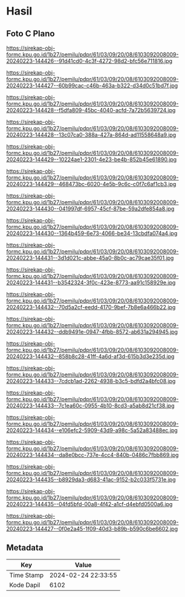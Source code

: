 # Hasil

## Foto C Plano

https://sirekap-obj-formc.kpu.go.id/1b27/pemilu/pdpr/61/03/09/20/08/6103092008009-20240223-144426--91d41cd0-4c3f-4272-98d2-bfc56e711816.jpg

https://sirekap-obj-formc.kpu.go.id/1b27/pemilu/pdpr/61/03/09/20/08/6103092008009-20240223-144427--60b99cac-c46b-463a-b322-d34d0c51bd7f.jpg

https://sirekap-obj-formc.kpu.go.id/1b27/pemilu/pdpr/61/03/09/20/08/6103092008009-20240223-144428--f5dfa809-45bc-4040-acfd-7a72b5639724.jpg

https://sirekap-obj-formc.kpu.go.id/1b27/pemilu/pdpr/61/03/09/20/08/6103092008009-20240223-144428--13c07ca0-388a-427a-864d-ad11558648a9.jpg

https://sirekap-obj-formc.kpu.go.id/1b27/pemilu/pdpr/61/03/09/20/08/6103092008009-20240223-144429--10224ae1-2301-4e23-be4b-852b45e61890.jpg

https://sirekap-obj-formc.kpu.go.id/1b27/pemilu/pdpr/61/03/09/20/08/6103092008009-20240223-144429--468473bc-6020-4e5b-9c6c-c0f7c6af1cb3.jpg

https://sirekap-obj-formc.kpu.go.id/1b27/pemilu/pdpr/61/03/09/20/08/6103092008009-20240223-144430--041997df-6957-45cf-87be-59a2dfe854a8.jpg

https://sirekap-obj-formc.kpu.go.id/1b27/pemilu/pdpr/61/03/09/20/08/6103092008009-20240223-144430--1364b459-6e73-4066-be34-13cbdfa074a4.jpg

https://sirekap-obj-formc.kpu.go.id/1b27/pemilu/pdpr/61/03/09/20/08/6103092008009-20240223-144431--3d1d021c-abbe-45a0-8b0c-ac79cae35f01.jpg

https://sirekap-obj-formc.kpu.go.id/1b27/pemilu/pdpr/61/03/09/20/08/6103092008009-20240223-144431--b3542324-3f0c-423e-8773-aa91c158929e.jpg

https://sirekap-obj-formc.kpu.go.id/1b27/pemilu/pdpr/61/03/09/20/08/6103092008009-20240223-144432--70d5a2cf-eedd-4170-9bef-7b8e6a466b22.jpg

https://sirekap-obj-formc.kpu.go.id/1b27/pemilu/pdpr/61/03/09/20/08/6103092008009-20240223-144432--ddb9491e-0947-4fbb-8572-ab631a294945.jpg

https://sirekap-obj-formc.kpu.go.id/1b27/pemilu/pdpr/61/03/09/20/08/6103092008009-20240223-144432--858b8c28-41ff-4a6d-af3d-615b3d3e235d.jpg

https://sirekap-obj-formc.kpu.go.id/1b27/pemilu/pdpr/61/03/09/20/08/6103092008009-20240223-144433--7cdcb1ad-2262-4938-b3c5-bdfd2a4bfc08.jpg

https://sirekap-obj-formc.kpu.go.id/1b27/pemilu/pdpr/61/03/09/20/08/6103092008009-20240223-144433--7c1ea60c-0955-4b10-8cd3-a5ab8d21cf38.jpg

https://sirekap-obj-formc.kpu.go.id/1b27/pemilu/pdpr/61/03/09/20/08/6103092008009-20240223-144434--e106efc2-5909-43d9-a98c-5a52a83488ec.jpg

https://sirekap-obj-formc.kpu.go.id/1b27/pemilu/pdpr/61/03/09/20/08/6103092008009-20240223-144434--da8e0bcc-737e-4cc4-840b-0486c7fbb869.jpg

https://sirekap-obj-formc.kpu.go.id/1b27/pemilu/pdpr/61/03/09/20/08/6103092008009-20240223-144435--b8929da3-d683-41ac-9152-b2c033f5731e.jpg

https://sirekap-obj-formc.kpu.go.id/1b27/pemilu/pdpr/61/03/09/20/08/6103092008009-20240223-144435--04fd5bfd-00a8-4f42-a1cf-d4ebfd0500a6.jpg

https://sirekap-obj-formc.kpu.go.id/1b27/pemilu/pdpr/61/03/09/20/08/6103092008009-20240223-144427--0f0e2a45-1f09-40d3-b89b-b590c6be6602.jpg


## Metadata

| Key        | Value               |
| ---------- | ------------------- |
| Time Stamp | 2024-02-24 22:33:55 |
| Kode Dapil | 6102                |



